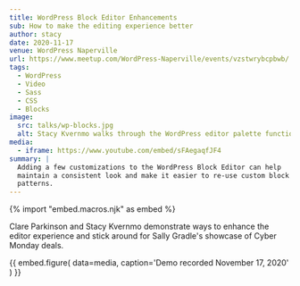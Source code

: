 ```yaml
---
title: WordPress Block Editor Enhancements
sub: How to make the editing experience better
author: stacy
date: 2020-11-17
venue: WordPress Naperville
url: https://www.meetup.com/WordPress-Naperville/events/vzstwrybcpbwb/
tags:
  - WordPress
  - Video
  - Sass
  - CSS
  - Blocks
image:
  src: talks/wp-blocks.jpg
  alt: Stacy Kvernmo walks through the WordPress editor palette function code
media:
  - iframe: https://www.youtube.com/embed/sFAegaqfJF4
summary: |
  Adding a few customizations to the WordPress Block Editor can help
  maintain a consistent look and make it easier to re-use custom block
  patterns.
---
```


{% import "embed.macros.njk" as embed %}

Clare Parkinson and Stacy Kvernmo demonstrate ways to enhance the editor
experience and stick around for Sally Gradle's showcase of Cyber Monday deals.

{{ embed.figure(
  data=media,
  caption='Demo recorded November 17, 2020'
) }}

